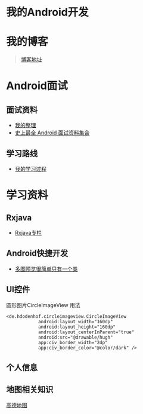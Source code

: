# 我的Android开发

# **我的博客**

> [博客地址](https://blog.csdn.net/tomasyb?viewmode=contents)

# **Android面试**

## **面试资料**

- [我的整理](https://github.com/Tomsyb/TomasybAndroid/blob/master/files/me/Interview.md)
- [史上最全 Android 面试资料集合](https://www.jianshu.com/p/d1efe2f31b6d)

## **学习路线**

- [我的学习过程](https://github.com/Tomsyb/TomasybAndroid/blob/master/files/me/LearningRoute.md)

# **学习资料**

## **Rxjava**

- [Rxjava专栏](https://github.com/Tomsyb/TomasybAndroid/blob/master/files/rxjava/rxjavastudy.md)

## **Android快捷开发**

- [多图预览很简单只有一个类](https://github.com/Tomsyb/TomasybAndroid/blob/master/utilslib/src/main/java/com/example/tomasyb/utilslib/img/ZoomImageView.java)

## **UI控件**

圆形图片CircleImageView
用法

```
<de.hdodenhof.circleimageview.CircleImageView
            android:layout_width="160dp"
            android:layout_height="160dp"
            android:layout_centerInParent="true"
            android:src="@drawable/hugh"
            app:civ_border_width="2dp"
            app:civ_border_color="@color/dark" />
```

## **个人信息**

## **地图相关知识**

[高德地图](https://github.com/Tomsyb/TomasybAndroid/blob/master/files/map/GaoMap.md)


